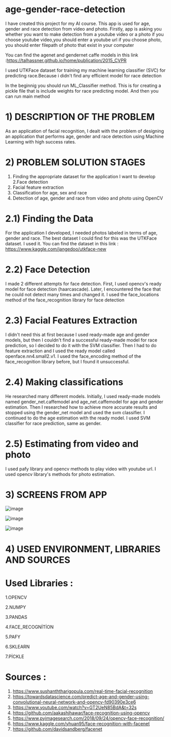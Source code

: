 # age-gender-race-detection

I have created this project for my AI course.
This app is used for age, gender and race detection from video and photo.
Firstly, app is asking you whether you want to make detection from a youtube video or a photo
if you choose youtube video,you should enter a youtube url
if you choose photo, you should enter filepath of photo that exist in your computer

You can find the agenet and gendernet caffe models in this link :https://talhassner.github.io/home/publication/2015_CVPR 

I used UTKFace dataset for training my machine learning classifier (SVC) for predicting race.Because i didn't find any efficient model for race detection

In the beginnig you should run ML_Classifier method. This is for creating a pickle file that is include weights for race predicting model. And then you can run main method


# 1) DESCRIPTION OF THE PROBLEM
As an application of facial recognition, I dealt with the problem of designing an application that performs age, gender and race detection using Machine Learning with high success rates.


# 2) PROBLEM SOLUTION STAGES
1. Finding the appropriate dataset for the application I want to develop
2.Face detection
3. Facial feature extraction
4. Classification for age, sex and race
5. Detection of age, gender and race from video and photo using OpenCV

# 2.1) Finding the Data
For the application I developed, I needed photos labeled in terms of age, gender and race. The best dataset I could find for this was the UTKFace dataset. I used it.
You can find the dataset in this link : https://www.kaggle.com/jangedoo/utkface-new
  
# 2.2) Face Detection

I made 2 different attempts for face detection. First, I used opencv's ready model for face detection (haarcascade). Later, I encountered the face that he could not detect many times and changed it. I used the face_locations method of the face_recognition library for face detection

# 2.3) Facial Features Extraction

I didn't need this at first because I used ready-made age and gender models, but then I couldn't find a successful ready-made model for race prediction, so I decided to do it with the SVM classifier. Then I had to do feature extraction and I used the ready model called openface.nn4.small2.v1. I used the face_encoding method of the face_recognition library before, but I found it unsuccessful.

# 2.4) Making classifications

He researched many different models. Initially, I used ready-made models named gender_net.caffemodel and age_net.caffemodel for age and gender estimation. Then I researched how to achieve more accurate results and stopped using the gender_net model and used the svm classifier. I continued to do the age estimation with the ready model.
I used SVM classifier for race prediction, same as gender.
 
# 2.5) Estimating from video and photo

I used pafy library and opencv methods to play video with youtube url. I used opencv library's methods for photo estimation.

# 3) SCREENS FROM APP

![image](https://user-images.githubusercontent.com/67736718/125955960-61fd8da6-de1b-48dc-9ef0-ca5ac6e47128.png)

![image](https://user-images.githubusercontent.com/67736718/125956003-fd0e7863-2695-4a46-b82b-2292f136b3fc.png)

![image](https://user-images.githubusercontent.com/67736718/125956031-a22f2200-7ee8-48d0-8039-426d13adf36a.png)


# 4) USED ENVIRONMENT, LIBRARIES AND SOURCES

# Used Libraries : 

1.OPENCV

2.NUMPY

3.PANDAS

4.FACE_RECOGNİTİON

5.PAFY

6.SKLEARN

7.PİCKLE

# Sources : 
1) https://www.sushanththarigopula.com/real-time-facial-recognition
2) https://towardsdatascience.com/predict-age-and-gender-using-convolutional-neural-network-and-opencv-fd90390e3ce6
3) https://www.youtube.com/watch?v=GT2UeN85BdA&t=32s
4) https://github.com/aakashjhawar/face-recognition-using-opencv
5) https://www.pyimagesearch.com/2018/09/24/opencv-face-recognition/
6) https://www.kaggle.com/yhuan95/face-recognition-with-facenet
7) https://github.com/davidsandberg/facenet
